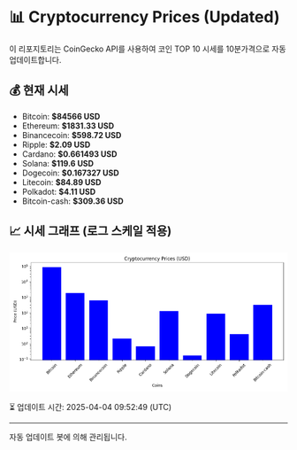 
# 📊 Cryptocurrency Prices (Updated)

이 리포지토리는 CoinGecko API를 사용하여 코인 TOP 10 시세를 10분가격으로 자동 업데이트합니다.

## 💰 현재 시세
- Bitcoin: **$84566 USD**
- Ethereum: **$1831.33 USD**
- Binancecoin: **$598.72 USD**
- Ripple: **$2.09 USD**
- Cardano: **$0.661493 USD**
- Solana: **$119.6 USD**
- Dogecoin: **$0.167327 USD**
- Litecoin: **$84.89 USD**
- Polkadot: **$4.11 USD**
- Bitcoin-cash: **$309.36 USD**

## 📈 시세 그래프 (로그 스케일 적용)
![Crypto Prices](crypto_prices.png)

⏳ 업데이트 시간: 2025-04-04 09:52:49 (UTC)

---
자동 업데이트 봇에 의해 관리됩니다.
